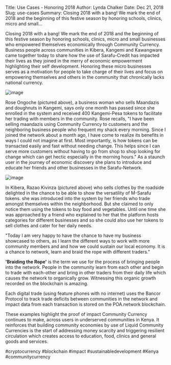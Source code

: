 Title: Use Cases - Honoring 2018
Author: Lynda Chalker
Date: Dec 21, 2018
Slug: use-cases
Summary: Closing 2018 with a bang! We mark the end of 2018 and the beginning
of this festive season by honoring schools, clinics, micro and
small...

Closing 2018 with a bang! We mark the end of 2018 and the beginning of
this festive season by honoring schools, clinics, micro and small
businesses who empowered themselves economically through Community
Currency. Business people across communities in Kibera, Kangemi and
Kawangware came together today to share how the use of Sarafu-Credit has
impacted their lives as they joined in the merry of economic empowerment
highlighting their self development. Honoring these micro businesses
serves as a motivation for people to take charge of their lives and
focus on empowering themselves and others in the community that
chronically lacks national currency.

![image](images/blog/use-cases24.webp)

Rose Ongoche (pictured above), a business woman who sells Maandazis and
doughnuts in Kangemi, says only one month has passed since she enrolled
in the system and received 400 Kangemi-Pesa tokens to facilitate her
trading with members in the community. Rose recalls, "I have been
selling maandazis using Community Currency to customers and the
neighboring business people who frequent my shack every morning. Since I
joined the network about a month ago, I have come to realize its
benefits in ways I could not imagine at first. Most importantly, is how
tokens can be transacted easily and fast without needing change. This
helps since I can serve more customers without having to go from shop to
shop looking for change which can get hectic especially in the morning
hours." As a staunch user in the journey of economic discovery she
plans to introduce and educate her friends and other businesses in the
Sarafu-Network.

![image](images/blog/use-cases44.webp)

In Kibera, Razao Kivinza (pictured above) who sells clothes by the
roadside delighted in the chance to be able to show the versatility of
M-Sarafu tokens. she was introduced into the system by her friends who
trade amongst themselves within the neighborhood. But she claimed to
only notice them using the tokens to buy food and vegetables. Until one
time she was approached by a friend who explained to her that the
platform hosts categories for different businesses and so she could also
use her tokens to sell clothes and cater for her daily needs.

"Today I am very happy to have the chance to have my business showcased
to others, as I learn the different ways to work with more community
members and and how we could sustain our local economy. It is a chance
to network, learn and braid the rope with different traders."

**'Braiding the Rope'** is the term we use for the process of bringing
people into the network. People in the community learn from each other
and begin to trade with each-other and bring in other traders from their
daily life which causes the network to organically grow. Witnessing this
organic growth recorded on the blockchain is amazing.

Each digital trade (using feature phones with no internet) uses the
Bancor Protocol to track trade deficits between communities in the
network and impact data from each transaction is stored on the
POA.network blockchain.

These examples highlight the proof of impact Community Currency
continues to make, across users in underserved communities in Kenya. It
reinforces that building community economies by use of Liquid Community
Currencies is the start of addressing money scarcity and triggering
resilient circulation which creates access to education, food, clinics
and general goods and services.

#cryptocurrency #blockchain #impact #sustainabledevelopment #Kenya
#communitycurrency
